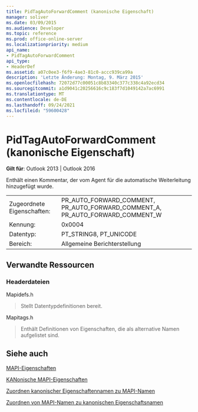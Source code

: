 ```yaml
---
title: PidTagAutoForwardComment (kanonische Eigenschaft)
manager: soliver
ms.date: 03/09/2015
ms.audience: Developer
ms.topic: reference
ms.prod: office-online-server
ms.localizationpriority: medium
api_name:
- PidTagAutoForwardComment
api_type:
- HeaderDef
ms.assetid: a07c0ee3-f6f9-4ae3-81c0-accc939ca99a
description: 'Letzte Änderung: Montag, 9. März 2015'
ms.openlocfilehash: 72072d77c00051c8b83340c377c338c4a92ecd34
ms.sourcegitcommit: a1d9041c20256616c9c183f7d1049142a7ac6991
ms.translationtype: MT
ms.contentlocale: de-DE
ms.lasthandoff: 09/24/2021
ms.locfileid: "59600428"
---
```

# <a name="pidtagautoforwardcomment-canonical-property"></a>PidTagAutoForwardComment (kanonische Eigenschaft)

  
  
**Gilt für**: Outlook 2013 | Outlook 2016 
  
Enthält einen Kommentar, der vom Agent für die automatische Weiterleitung hinzugefügt wurde.
  
|||
|:-----|:-----|
|Zugeordnete Eigenschaften:  <br/> |PR_AUTO_FORWARD_COMMENT, PR_AUTO_FORWARD_COMMENT_A, PR_AUTO_FORWARD_COMMENT_W  <br/> |
|Kennung:  <br/> |0x0004  <br/> |
|Datentyp:  <br/> |PT_STRING8, PT_UNICODE  <br/> |
|Bereich:  <br/> |Allgemeine Berichterstellung  <br/> |
   
## <a name="related-resources"></a>Verwandte Ressourcen

### <a name="header-files"></a>Headerdateien

Mapidefs.h
  
> Stellt Datentypdefinitionen bereit.
    
Mapitags.h
  
> Enthält Definitionen von Eigenschaften, die als alternative Namen aufgelistet sind.
    
## <a name="see-also"></a>Siehe auch



[MAPI-Eigenschaften](mapi-properties.md)
  
[KANonische MAPI-Eigenschaften](mapi-canonical-properties.md)
  
[Zuordnen kanonischer Eigenschaftennamen zu MAPI-Namen](mapping-canonical-property-names-to-mapi-names.md)
  
[Zuordnen von MAPI-Namen zu kanonischen Eigenschaftsnamen](mapping-mapi-names-to-canonical-property-names.md)

